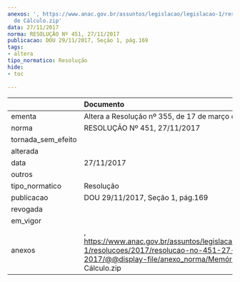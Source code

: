 ```yaml
---
anexos: ', https://www.anac.gov.br/assuntos/legislacao/legislacao-1/resolucoes/2017/resolucao-no-451-27-11-2017/@@display-file/anexo_norma/Memória
  de Cálculo.zip'
data: 27/11/2017
norma: RESOLUÇÃO Nº 451, 27/11/2017
publicacao: DOU 29/11/2017, Seção 1, pág.169
tags:
- altera
tipo_normatico: Resolução
hide: 
- toc 
 
---
```


|                    | Documento                                                                                                                                                |
|:-------------------|:---------------------------------------------------------------------------------------------------------------------------------------------------------|
| ementa             | Altera a Resolução nº 355, de 17 de março de 2015                                                                                                        |
| norma              | RESOLUÇÃO Nº 451, 27/11/2017                                                                                                                             |
| tornada_sem_efeito |                                                                                                                                                          |
| alterada           |                                                                                                                                                          |
| data               | 27/11/2017                                                                                                                                               |
| outros             |                                                                                                                                                          |
| tipo_normatico     | Resolução                                                                                                                                                |
| publicacao         | DOU 29/11/2017, Seção 1, pág.169                                                                                                                         |
| revogada           |                                                                                                                                                          |
| em_vigor           |                                                                                                                                                          |
| anexos             | , https://www.anac.gov.br/assuntos/legislacao/legislacao-1/resolucoes/2017/resolucao-no-451-27-11-2017/@@display-file/anexo_norma/Memória de Cálculo.zip |